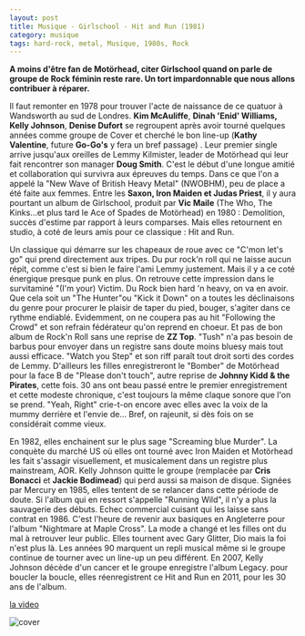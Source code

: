 ```yaml
---
layout: post
title: Musique - Girlschool - Hit and Run (1981)
category: musique
tags: hard-rock, metal, Musique, 1980s, Rock
---
```

**A moins d'être fan de Motörhead, citer Girlschool quand on parle de groupe de Rock féminin reste rare. Un tort impardonnable que nous allons contribuer à réparer.**

Il faut remonter en 1978 pour trouver l'acte de naissance de ce quatuor à Wandsworth au sud de Londres. **Kim McAuliffe**, **Dinah 'Enid' Williams,** **Kelly Johnson**, **Denise Dufort** se regroupent après avoir tourné quelques années comme groupe de Cover et cherché le bon line-up (**Kathy Valentine**, future **Go-Go's** y fera un bref passage) . Leur premier single arrive jusqu'aux oreilles de Lemmy Kilmister, leader de Motörhead qui leur fait rencontrer son manager **Doug Smith**. C'est le début d'une longue amitié et collaboration qui survivra aux épreuves du temps. Dans ce que l'on a appelé la "New Wave of British Heavy Metal" (NWOBHM), peu de place a été faite aux femmes. Entre les **Saxon, Iron Maiden **et** Judas Priest**, il y aura pourtant un album de Girlschool, produit par **Vic Maile** (The Who, The Kinks...et plus tard le Ace of Spades de Motörhead) en 1980 : Demolition, succès d'estime par rapport à leurs comparses. Mais elles retournent en studio, à coté de leurs amis pour ce classique : Hit and Run.

Un classique qui démarre sur les chapeaux de roue avec ce "C'mon let's go" qui prend directement aux tripes. Du pur rock'n roll qui ne laisse aucun répit, comme c'est si bien le faire l'ami Lemmy justement. Mais il y a ce coté énergique presque punk en plus. On retrouve cette impression dans le survitaminé "(I'm your) Victim. Du Rock bien hard 'n heavy, on va en avoir. Que cela soit un "The Hunter"ou "Kick it Down" on a toutes les déclinaisons du genre pour procurer le plaisir de taper du pied, bouger, s'agiter dans ce rythme endiablé. Evidemment, on ne coupera pas au hit "Following the Crowd" et son refrain fédérateur qu'on reprend en choeur. Et pas de bon album de Rock'n Roll sans une reprise de **ZZ Top**. "Tush" n'a pas besoin de barbus pour envoyer dans un registre sans doute moins bluesy mais tout aussi efficace. "Watch you Step" et son riff paraît tout droit sorti des cordes de Lemmy. D'ailleurs les filles enregistreront le "Bomber" de Motörhead pour la face B de "Please don't touch", autre reprise de **Johnny Kidd &amp; the Pirates**, cette fois. 30 ans ont beau passé entre le premier enregistrement et cette modeste chronique, c'est toujours la même claque sonore que l'on se prend. "Yeah, Right" crie-t-on encore avec elles avec la voix de la mummy derrière et l'envie de... Bref, on rajeunit, si dès fois on se considérait comme vieux.

En 1982, elles enchainent sur le plus sage "Screaming blue Murder". La conquète du marché US où elles ont tourné avec Iron Maiden et Motörhead les fait s'assagir visuellement, et musicalement dans un registre plus mainstream, AOR. Kelly Johnson quitte le groupe (remplacée par **Cris Bonacci** et **Jackie Bodimead**) qui perd aussi sa maison de disque. Signées par Mercury en 1985, elles tentent de se relancer dans cette période de doute. Si l'album qui en ressort s'appelle "Running Wild", il n'y a plus la sauvagerie des débuts. Echec commercial cuisant qui les laisse sans contrat en 1986. C'est l'heure de revenir aux basiques en Angleterre pour l'album "Nightmare at Maple Cross". La mode a changé et les filles ont du mal à retrouver leur public. Elles tournent avec Gary Glitter, Dio mais la foi n'est plus là. Les années 90 marquent un repli musical même si le groupe continue de tourner avec un line-up un peu différent. En 2007, Kelly Johnson décède d'un cancer et le groupe enregistre l'album Legacy. pour boucler la boucle, elles réenregistrent ce Hit and Run en 2011, pour les 30 ans de l'album.

[la video](https://www.youtube.com/watch?v=Lk68ZsOdS7U)

![cover](http://cheziceman.files.wordpress.com/2015/08/girlschool_hit_and_run.jpg)
